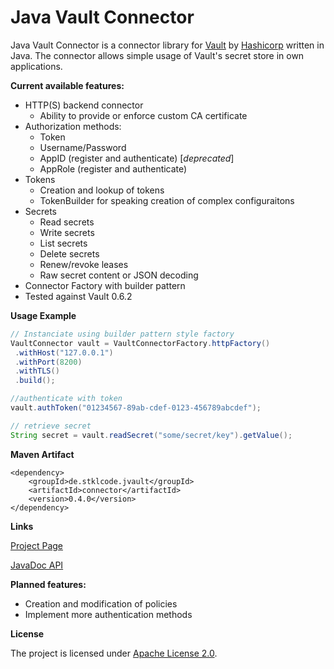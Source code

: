 Java Vault Connector
=========
Java Vault Connector is a connector library for [Vault](https://www.vaultproject.io) by [Hashicorp](https://www.hashicorp.com) written in Java. The connector allows simple usage of Vault's secret store in own applications.

**Current available features:**

* HTTP(S) backend connector
    *  Ability to provide or enforce custom CA certificate
* Authorization methods:
    * Token
    * Username/Password
    * AppID (register and authenticate) [_deprecated_]
    * AppRole (register and authenticate)
* Tokens
    * Creation and lookup of tokens
    * TokenBuilder for speaking creation of complex configuraitons
* Secrets
    * Read secrets
    * Write secrets
    * List secrets
    * Delete secrets
    * Renew/revoke leases
    * Raw secret content or JSON decoding
* Connector Factory with builder pattern
* Tested against Vault 0.6.2

**Usage Example**

```java
// Instanciate using builder pattern style factory
VaultConnector vault = VaultConnectorFactory.httpFactory()
 .withHost("127.0.0.1")
 .withPort(8200)
 .withTLS()
 .build();

//authenticate with token
vault.authToken("01234567-89ab-cdef-0123-456789abcdef");

// retrieve secret
String secret = vault.readSecret("some/secret/key").getValue();
```

**Maven Artifact**
```
<dependency>
    <groupId>de.stklcode.jvault</groupId>
    <artifactId>connector</artifactId>
    <version>0.4.0</version>
</dependency>
```

**Links**

[Project Page](http://jvault.stklcode.de)

[JavaDoc API](http://jvault.stklcode.de/apidocs/)

**Planned features:**

* Creation and modification of policies
* Implement more authentication methods

**License**

The project is licensed under [Apache License 2.0](http://www.apache.org/licenses/LICENSE-2.0).
